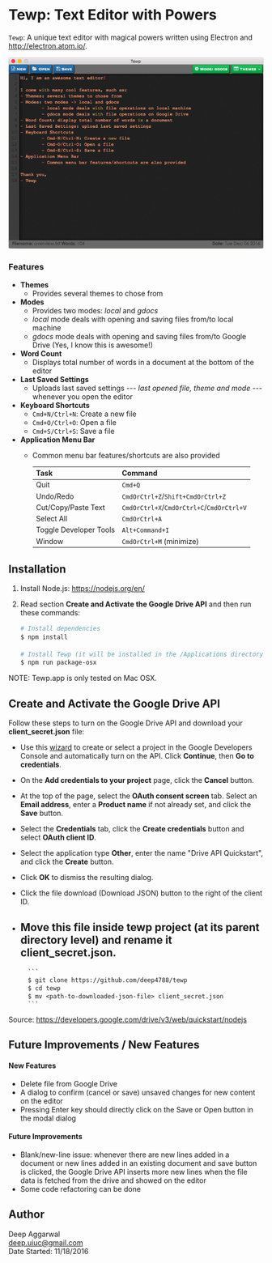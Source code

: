 # Tewp: Text Editor with Powers

`Tewp`: A unique text editor with magical powers written using Electron and <http://electron.atom.io/>.

<p align="center">
    <img src="resources/images/appImageSmall.png">
</p>

### Features
- **Themes**
    - Provides several themes to chose from
- **Modes**
    - Provides two modes: *local* and *gdocs*
    - *local* mode deals with opening and saving files from/to local machine
    - *gdocs* mode deals with opening and saving files from/to Google Drive (Yes, I know this is awesome!)
- **Word Count**
    - Displays total number of words in a document at the bottom of the editor
- **Last Saved Settings**
    - Uploads last saved settings --- *last opened file, theme and mode* --- whenever you open the editor
- **Keyboard Shortcuts**
    - `Cmd+N/Ctrl+N`: Create a new file
    - `Cmd+O/Ctrl+O`: Open a file
    - `Cmd+S/Ctrl+S`: Save a file
- **Application Menu Bar**
    - Common menu bar features/shortcuts are also provided

        Task | Command
        --- | ---
        Quit | `Cmd+Q`
        Undo/Redo | `CmdOrCtrl+Z`/`Shift+CmdOrCtrl+Z`
        Cut/Copy/Paste Text | `CmdOrCtrl+X`/`CmdOrCtrl+C`/`CmdOrCtrl+V`
        Select All | `CmdOrCtrl+A`
        Toggle Developer Tools | `Alt+Command+I`
        Window | `CmdOrCtrl+M` (minimize)

Installation
------------
1. Install Node.js: <https://nodejs.org/en/>
2. Read section **Create and Activate the Google Drive API** and then run these commands:

    ```sh
    # Install dependencies
    $ npm install

    # Install Tewp (it will be installed in the /Applications directory where all your apps live)
    $ npm run package-osx
    ```

NOTE: Tewp.app is only tested on Mac OSX.

Create and Activate the Google Drive API
----------------------------------------

Follow these steps to turn on the Google Drive API and download your **client_secret.json** file:

- Use this [wizard](https://console.developers.google.com/flows/enableapi?apiid=drive) to create or select a project in the Google Developers Console and automatically turn on the API. Click **Continue**, then **Go to credentials**.
- On the **Add credentials to your project** page, click the **Cancel** button.
- At the top of the page, select the **OAuth consent screen** tab. Select an **Email address**, enter a **Product name** if not already set, and click the **Save** button.
- Select the **Credentials** tab, click the **Create credentials** button and select **OAuth client ID**.
- Select the application type **Other**, enter the name "Drive API Quickstart", and click the **Create** button.
- Click **OK** to dismiss the resulting dialog.
- Click the file download (Download JSON) button to the right of the client ID.
- Move this file inside **tewp** project (at its parent directory level) and rename it **client_secret.json**.
    -  

        ```
        $ git clone https://github.com/deep4788/tewp
        $ cd tewp
        $ mv <path-to-downloaded-json-file> client_secret.json
        ```

Source: <https://developers.google.com/drive/v3/web/quickstart/nodejs>

Future Improvements / New Features
----------------------------------
#### New Features
- Delete file from Google Drive
- A dialog to confirm (cancel or save) unsaved changes for new content on the editor
- Pressing Enter key should directly click on the Save or Open button in the modal dialog

#### Future Improvements
- Blank/new-line issue: whenever there are new lines added in a document or new lines added in an existing document and save button is clicked, the Google Drive API inserts more new lines when the file data is fetched from the drive and showed on the editor
- Some code refactoring can be done

Author
------
Deep Aggarwal  
deep.uiuc@gmail.com  
Date Started: 11/18/2016  
